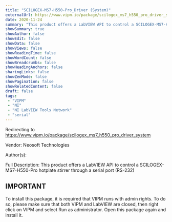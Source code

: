 ```yaml
---
title: "SCILOGEX-MS7-H550-Pro_Driver (System)"
externalUrl: https://www.vipm.io/package/scilogex_ms7_h550_pro_driver_system
date: 2020-11-24
summary: "This product offers a LabVIEW API to control a SCILOGEX-MS7-H550-Pro hotplate stirrer through a serial port (RS-232)"
showSummary: true
showAuthor: false
showEdit: false
showData: false
showViews: false
showReadingTime: false
showWordCount: false
showBreadcrumbs: false
showHeadingAnchors: false
sharingLinks: false
showZenMode: false
showPagination: false
showRelatedContent: false
draft: false
tags:
 - "VIPM"
 - "NI"
 - "NI LabVIEW Tools Network"
 - "serial"
---
```


Redirecting to https://www.vipm.io/package/scilogex_ms7_h550_pro_driver_system

Vendor: Neosoft Technologies

Author(s): 
 
Full Description:
This product offers a LabVIEW API to control a SCILOGEX-MS7-H550-Pro hotplate stirrer through a serial port (RS-232)

IMPORTANT
---------------
To install this package, it is required that VIPM runs with admin rights. To do so, please make sure that both VIPM and LabVIEW are closed, then right click on VIPM and select Run as administrator. Open this package again and install it.